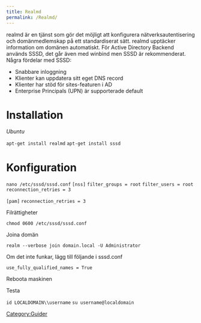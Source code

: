 ```yaml
---
title: Realmd
permalink: /Realmd/
---
```


realmd är en tjänst som gör det möjligt att konfigurera
nätverksautentisering och domänmedlemskap på ett standardiserat sätt.
realmd upptäcker information om domänen automatiskt. För Active
Directory Backend används SSSD, det går även med winbind men SSSD är
rekommenderat. Några fördelar med SSSD:

-   Snabbare inloggning
-   Klienter kan uppdatera sitt eget DNS record
-   Klienter har stöd för sites-featuren i AD
-   Enterprise Principals (UPN) är supporterade default

Installation
============

*Ubuntu*

`apt-get install realmd`
`apt-get install sssd`

Konfiguration
=============

`nano /etc/sssd/sssd.conf`
`[nss]`
`filter_groups = root`
`filter_users = root`
`reconnection_retries = 3`

`[pam]`
`reconnection_retries = 3`

Filrättigheter

`chmod 0600 /etc/sssd/sssd.conf`

Joina domän

`realm --verbose join domain.local -U Administrator`

Om det inte funkar, lägg till följande i sssd.conf

`use_fully_qualified_names = True`

Reboota maskinen

Testa

`id LOCALDOMAIN\\username`
`su username@localdomain`

[Category:Guider](/Category:Guider "wikilink")